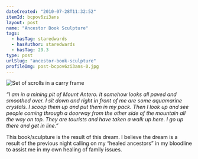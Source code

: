 ```yaml
---
dateCreated: "2010-07-28T11:32:52"
itemId: bcpov6zi3ans
layout: post
name: "Ancestor Book Sculpture"
tags:
  - hasTag: staredwards
  - hasAuthor: staredwards
  - hasTag: 29.3
type: post
urlSlug: "ancestor-book-sculpture"
profileImg: post-bcpov6zi3ans-0.jpg
---
```


![Set of scrolls in a carry frame](../images/post-bcpov6zi3ans-0.jpg)

*“I am in a mining pit of Mount Antero. It somehow looks all paved and smoothed over. I sit down and right in front of me are some aquamarine crystals. I scoop them up and put them in my pack. Then I look up and see people coming through a doorway from the other side of the mountain all the way on top. They are tourists and have taken a walk up here. I go up there and get in line.”* 

This book/sculpture is the result of this dream. I believe the dream is a result of the previous night calling on my “healed ancestors” in my bloodline to assist me in my own healing of family issues.










